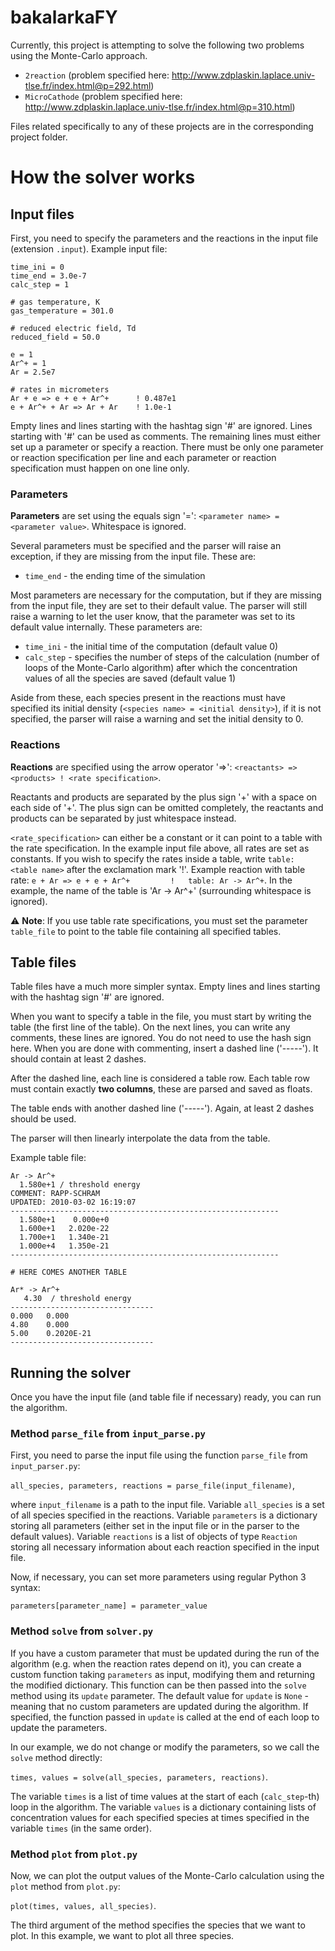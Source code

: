 # bakalarkaFY

Currently, this project is attempting to solve the following two problems using the Monte-Carlo approach.

* `2reaction` (problem specified here: http://www.zdplaskin.laplace.univ-tlse.fr/index.html@p=292.html) 
* `MicroCathode` (problem specified here: http://www.zdplaskin.laplace.univ-tlse.fr/index.html@p=310.html)

Files related specifically to any of these projects are in the corresponding project folder.

# How the solver works

## Input files
First, you need to specify the parameters and the reactions in the input file (extension `.input`). Example input file:

```
time_ini = 0
time_end = 3.0e-7
calc_step = 1

# gas temperature, K
gas_temperature = 301.0

# reduced electric field, Td
reduced_field = 50.0

e = 1
Ar^+ = 1
Ar = 2.5e7

# rates in micrometers
Ar + e => e + e + Ar^+      ! 0.487e1
e + Ar^+ + Ar => Ar + Ar    ! 1.0e-1
```

Empty lines and lines starting with the hashtag sign '#' are ignored. Lines starting with '#' can be used as comments.
The remaining lines must either set up a parameter or specify a reaction. 
There must be only one parameter or reaction specification per line
and each parameter or reaction specification must happen on one line only.

### Parameters
**Parameters** are set using the equals sign '=': `<parameter name> = <parameter value>`. Whitespace is ignored.

Several parameters must be specified and the parser will raise an exception, if
they are missing from the input file. These are:

* `time_end` - the ending time of the simulation

Most parameters are necessary for the computation, but if they are missing from the input file, 
they are set to their default value. The parser will still raise a warning to let the user know, 
that the parameter was set to its default value internally. These parameters are:

* `time_ini` - the initial time of the computation (default value 0)
* `calc_step` - specifies the number of steps of the calculation (number of loops
of the Monte-Carlo algorithm) after which the concentration values of all the species 
are saved (default value 1)

Aside from these, each species present in the reactions must have specified its initial density
(`<species name> = <initial density>`), if it is not specified, the parser will raise a warning
and set the initial density to 0.

### Reactions
**Reactions** are specified using the arrow operator '=>': `<reactants> => <products> ! <rate specification>`.

Reactants and products are separated by the plus sign '+' with a space on each side of '+'. 
The plus sign can be omitted completely, the reactants and products can be separated by just whitespace instead.

`<rate_specification>` can either be a constant or it can point to a table with the rate specification.
In the example input file above, all rates are set as constants. If you wish to specify
the rates inside a table, write `table: <table name>` after the exclamation mark '!'.
Example reaction with table rate: `e + Ar => e + e + Ar^+         !   table: Ar -> Ar^+`. 
In the example, the name of the table is 'Ar -> Ar^+' (surrounding whitespace is ignored).

:warning: **Note**: If you use table rate specifications, you must set the parameter
`table_file` to point to the table file containing all specified tables. 

## Table files
Table files have a much more simpler syntax. 
Empty lines and lines starting with the hashtag sign '#' are ignored.

When you want to specify a table in the file, you must start by writing the table
(the first line of the table). On the next lines, you can write any comments, these lines are ignored.
You do not need to use the hash sign here. When you are done with commenting,
insert a dashed line ('-----'). It should contain at least 2 dashes.

After the dashed line, each line is considered a table row. Each table row must contain
exactly **two columns**, these are parsed and saved as floats. 

The table ends with another dashed line ('-----'). Again, at least 2 dashes should be used.

The parser will then linearly interpolate the data from the table.

Example table file:
```
Ar -> Ar^+
  1.580e+1 / threshold energy
COMMENT: RAPP-SCHRAM
UPDATED: 2010-03-02 16:19:07
------------------------------------------------------------
  1.580e+1	  0.000e+0
  1.600e+1	 2.020e-22
  1.700e+1	 1.340e-21
  1.000e+4	 1.350e-21
------------------------------------------------------------

# HERE COMES ANOTHER TABLE

Ar* -> Ar^+
   4.30  / threshold energy
--------------------------------
0.000	0.000
4.80	0.000
5.00	0.2020E-21
--------------------------------
```

## Running the solver

Once you have the input file (and table file if necessary) ready, you can run
the algorithm.

### Method `parse_file` from `input_parse.py`
First, you need to parse the input file using the function `parse_file` from `input_parser.py`:

`all_species, parameters, reactions = parse_file(input_filename)`,

where `input_filename` is a path to the input file. Variable `all_species`
is a set of all species specified in the reactions. Variable `parameters` is
a dictionary storing all parameters (either set in the input file or in the 
parser to the default values). Variable `reactions` is a list of objects of 
type `Reaction` storing all necessary information about each reaction 
specified in the input file.

Now, if necessary, you can set more parameters using regular Python 3 syntax:

`parameters[parameter_name] = parameter_value`

### Method `solve` from `solver.py`

If you have a custom parameter that must be updated during the run of the
algorithm (e.g. when the reaction rates depend on it), you can create a
custom function taking `parameters` as input, modifying them and returning
the modified dictionary. This function can be then passed into the 
`solve` method using its `update` parameter. The default value for `update` is
`None` - meaning that no custom parameters are updated during the algorithm.
If specified, the function passed in `update` is called at the end of each
loop to update the parameters.

In our example, we do not change or modify the parameters, so we call the 
`solve` method directly:

`times, values = solve(all_species, parameters, reactions)`.

The variable `times` is a list of time values at the start of each (`calc_step`-th) loop
in the algorithm. The variable `values` is a dictionary containing lists of 
concentration values for each specified species at times specified in the variable
`times` (in the same order).  

### Method `plot` from `plot.py`

Now, we can plot the output values of the Monte-Carlo calculation using the
`plot` method from `plot.py`:

`plot(times, values, all_species)`.

The third argument of the method specifies the species that we want to plot.
In this example, we want to plot all three species.

 